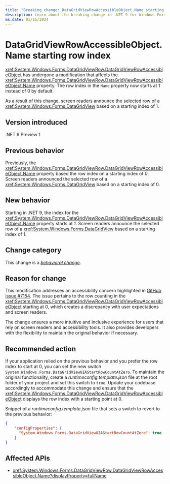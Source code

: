 ```yaml
---
title: "Breaking change: DataGridViewRowAccessibleObject.Name starting row index"
description: Learn about the breaking change in .NET 9 for Windows Forms where the starting index for the DataGridViewRowAccessibleObject.Name property is now 1 instead of 0.
ms.date: 01/16/2024
---
```

# DataGridViewRowAccessibleObject.Name starting row index

<xref:System.Windows.Forms.DataGridViewRow.DataGridViewRowAccessibleObject> has undergone a modification that affects the <xref:System.Windows.Forms.DataGridViewRow.DataGridViewRowAccessibleObject.Name> property. The row index in the `Name` property now starts at 1 instead of 0 by default.

As a result of this change, screen readers announce the selected row of a <xref:System.Windows.Forms.DataGridView> based on a starting index of 1.

## Version introduced

.NET 9 Preview 1

## Previous behavior

Previously, the <xref:System.Windows.Forms.DataGridViewRow.DataGridViewRowAccessibleObject.Name> property based the row index on a starting index of *0*. Screen readers announced the selected row of a <xref:System.Windows.Forms.DataGridView> based on a starting index of 0.

## New behavior

Starting in .NET 9, the index for the <xref:System.Windows.Forms.DataGridViewRow.DataGridViewRowAccessibleObject.Name> property starts at *1*. Screen readers announce the selected row of a <xref:System.Windows.Forms.DataGridView> based on a starting index of 1.

## Change category

This change is a [*behavioral change*](../../categories.md#behavioral-change).

## Reason for change

This modification addresses an accessibility concern highlighted in [GitHub issue #7154](https://github.com/dotnet/winforms/issues/7154). The issue pertains to the row counting in the <xref:System.Windows.Forms.DataGridViewRow.DataGridViewRowAccessibleObject> starting at 0, which creates a discrepancy with user expectations and screen readers.

The change ensures a more intuitive and inclusive experience for users that rely on screen readers and accessibility tools. It also provides developers with the flexibility to maintain the original behavior if necessary.

## Recommended action

If your application relied on the previous behavior and you prefer the row index to start at 0, you can set the new switch `System.Windows.Forms.DataGridViewUIAStartRowCountAtZero`. To maintain the original functionality, create a *runtimeconfig.template.json* file at the root folder of your project and set this switch to `true`. Update your codebase accordingly to accommodate this change and ensure that the <xref:System.Windows.Forms.DataGridViewRow.DataGridViewRowAccessibleObject> displays the row index with a starting point at 0.

Snippet of a *runtimeconfig.template.json* file that sets a switch to revert to the previous behavior:

```json
{
    "configProperties": {
      "System.Windows.Forms.DataGridViewUIAStartRowCountAtZero": true
    }
}
```

## Affected APIs

- <xref:System.Windows.Forms.DataGridViewRow.DataGridViewRowAccessibleObject.Name?displayProperty=fullName>
